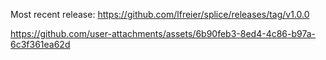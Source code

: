 Most recent release:
https://github.com/lfreier/splice/releases/tag/v1.0.0

https://github.com/user-attachments/assets/6b90feb3-8ed4-4c86-b97a-6c3f361ea62d

